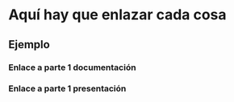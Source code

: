 # Aquí hay que enlazar cada cosa

## Ejemplo

### Enlace a parte 1 documentación

### Enlace a parte 1 presentación


